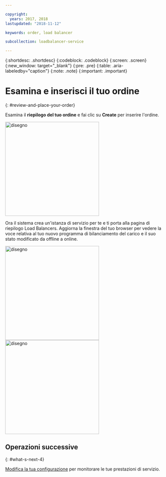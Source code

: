 ```yaml
---

copyright:
  years: 2017, 2018
lastupdated: "2018-11-12"

keywords: order, load balancer

subcollection: loadbalancer-service

---
```


{:shortdesc: .shortdesc}
{:codeblock: .codeblock}
{:screen: .screen}
{:new_window: target="_blank"}
{:pre: .pre}
{:table: .aria-labeledby="caption"}
{:note: .note}
{:important: .important}

# Esamina e inserisci il tuo ordine
{: #review-and-place-your-order}

Esamina il **riepilogo del tuo ordine** e fai clic su **Create** per inserire l'ordine.

<img src="images/review-order-lb.png" alt="disegno" style="width: 300px;"/>

Ora il sistema crea un'istanza di servizio per te e ti porta alla pagina di riepilogo Load Balancers. Aggiorna la finestra del tuo browser per vedere la voce relativa al tuo nuovo programma di bilanciamento del carico e il suo stato modificato da offline a online.  

<img src="images/summary-offline.png" alt="disegno" style="width: 300px;"/>

<img src="images/summary-online.png" alt="disegno" style="width: 300px;"/>

## Operazioni successive
{: #what-s-next-4}

[Modifica la tua configurazione](/docs/infrastructure/loadbalancer-service?topic=loadbalancer-service-monitoring-and-managing-your-service) per monitorare le tue prestazioni di servizio.
